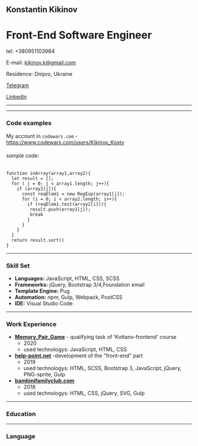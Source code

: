 ## Konstantin Kikinov
# Front-End Software Engineer

tel: +380951103984

E-mail: kikinov.k@gmail.com

Residence: Dnipro, Ukraine

[Telegram](https://t.me/KonstantinKikinov)

[LinkedIn](https://www.linkedin.com/in/konstantin-kikinov-505387b3/)

***

***
### Code examples
My account in `codewars.com` - https://www.codewars.com/users/Kikinov_Kosty

###### sample code:
```
function inArray(array1,array2){
  let result = [];
  for ( j = 0; j < array1.length; j++){
    if (array1[j]){
      const reqElem1 = new RegExp(array1[j]);
      for (i = 0; i < array2.length; i++){
        if (reqElem1.test(array2[i])){
         result.push(array1[j]);
         break
        }
      }
    }
  }
  return result.sort()
}
```
***
### Skill Set
* __Languages:__ JavaScript, HTML, CSS, SCSS
* __Frameworks:__  jQuery, Bootstrap 3/4,Foundation email
* __Template Engine:__ Pug
* __Automation:__ npm, Gulp, Webpack, PostCSS
* __IDE:__ Visual Studio Code
***
### Work Experience
 * __[Memory_Pair_Game](https://kikinovk.github.io/Memory_Pair_Game/)__ - qualifying task of 'Kottans-frontend' course
    * 2020
    * used technologys: JavaScript, HTML, CSS
 * __[help-point.net](http://helppoint.surge.sh/reviews.html)__ -development of the "front-end" part
    * 2019
    * used technologys: HTML, SCSS, Bootstrap 3, JavaScript, jQuery, PNG-sprite, Gulp
* __[bambinifamilyclub.com](http://www.bambinifamilyclub.com/)__
    * 2018
    * used technologys: HTML, CSS, jQuery, SVG, Gulp
***
### Education

***
### Language
